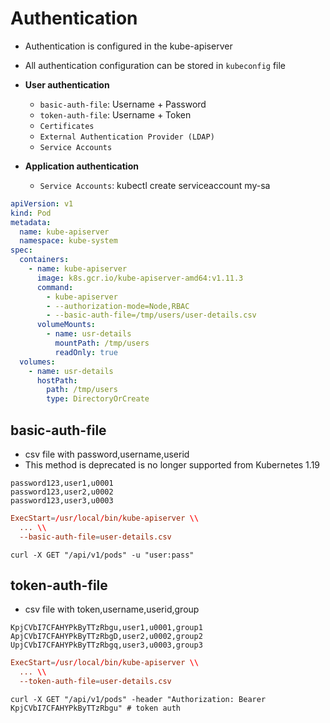 # Authentication

- Authentication is configured in the kube-apiserver
- All authentication configuration can be stored in `kubeconfig` file

- **User authentication**
  - `basic-auth-file`: Username + Password
  - `token-auth-file`: Username + Token
  - `Certificates`
  - `External Authentication Provider (LDAP)`
  - `Service Accounts`

- **Application authentication**
  - `Service Accounts`: kubectl create serviceaccount my-sa

```yaml
apiVersion: v1
kind: Pod
metadata:
  name: kube-apiserver
  namespace: kube-system
spec:
  containers:
    - name: kube-apiserver
      image: k8s.gcr.io/kube-apiserver-amd64:v1.11.3
      command:
        - kube-apiserver
        - --authorization-mode=Node,RBAC
        - --basic-auth-file=/tmp/users/user-details.csv
      volumeMounts:
        - name: usr-details
          mountPath: /tmp/users
          readOnly: true
  volumes:
    - name: usr-details
      hostPath:
        path: /tmp/users
        type: DirectoryOrCreate
```

## basic-auth-file

- csv file with password,username,userid
- This method is deprecated is no longer supported from Kubernetes 1.19

```csv
password123,user1,u0001
password123,user2,u0002
password123,user3,u0003
```

```conf
ExecStart=/usr/local/bin/kube-apiserver \\
  ... \\
  --basic-auth-file=user-details.csv
```

```shell
curl -X GET "/api/v1/pods" -u "user:pass"
```

## token-auth-file

- csv file with token,username,userid,group

```csv
KpjCVbI7CFAHYPkByTTzRbgu,user1,u0001,group1
ApjCVbI7CFAHYPkByTTzRbgD,user2,u0002,group2
UpjCVbI7CFAHYPkByTTzRbgq,user3,u0003,group3
```

```conf
ExecStart=/usr/local/bin/kube-apiserver \\
  ... \\
  --token-auth-file=user-details.csv
```

```shell
curl -X GET "/api/v1/pods" -header "Authorization: Bearer KpjCVbI7CFAHYPkByTTzRbgu" # token auth
```
